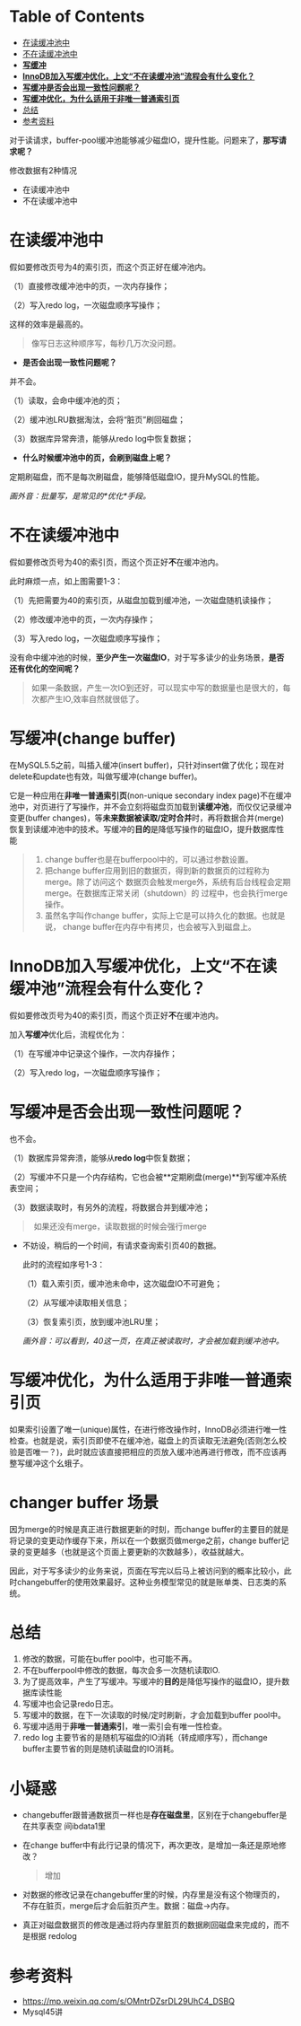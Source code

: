 # Table of Contents

* [在读缓冲池中](#在读缓冲池中)
* [不在读缓冲池中](#不在读缓冲池中)
* [**写缓冲**](#写缓冲)
* [**InnoDB加入写缓冲优化，上文“不在读缓冲池”流程会有什么变化？**](#innodb加入写缓冲优化上文不在读缓冲池流程会有什么变化)
* [**写缓冲是否会出现一致性问题呢？**](#写缓冲是否会出现一致性问题呢)
* [**写缓冲优化，为什么适用于非唯一普通索引页**](#写缓冲优化为什么适用于非唯一普通索引页)
* [总结](#总结)
* [参考资料](#参考资料)










 对于读请求，buffer-pool缓冲池能够减少磁盘IO，提升性能。问题来了，**那写请求呢？** 

修改数据有2种情况

+ 在读缓冲池中
+ 不在读缓冲池中



# 	在读缓冲池中

 假如要修改页号为4的索引页，而这个页正好在缓冲池内。 

（1）直接修改缓冲池中的页，一次内存操作；

（2）写入redo log，一次磁盘顺序写操作；

这样的效率是最高的。

> 像写日志这种顺序写，每秒几万次没问题。
> 

+ **是否会出现一致性问题呢？**

并不会。

（1）读取，会命中缓冲池的页；

（2）缓冲池LRU数据淘汰，会将“脏页”刷回磁盘；

（3）数据库异常奔溃，能够从redo log中恢复数据；

+ **什么时候缓冲池中的页，会刷到磁盘上呢？**

定期刷磁盘，而不是每次刷磁盘，能够降低磁盘IO，提升MySQL的性能。

*画外音：批量写，是常见的\*优化\*手段。*



# 不在读缓冲池中

 假如要修改页号为40的索引页，而这个页正好**不**在缓冲池内。 

此时麻烦一点，如上图需要1-3：

（1）先把需要为40的索引页，从磁盘加载到缓冲池，一次磁盘随机读操作；

（2）修改缓冲池中的页，一次内存操作；

（3）写入redo log，一次磁盘顺序写操作；

没有命中缓冲池的时候，**至少产生一次磁盘IO**，对于写多读少的业务场景，**是否还有优化的空间呢？**

> 如果一条数据，产生一次IO到还好，可以现实中写的数据量也是很大的，每次都产生IO,效率自然就很低了。





#  **写缓冲**(change buffer)

在MySQL5.5之前，叫插入缓冲(insert buffer)，只针对insert做了优化；现在对delete和update也有效，叫做写缓冲(change buffer)。

 

它是一种应用在**非唯一普通索引页**(non-unique secondary index page)不在缓冲池中，对页进行了写操作，并不会立刻将磁盘页加载到**读缓冲池**，而仅仅记录缓冲变更(buffer changes)，等**未来数据被读取/定时合并**时，再将数据合并(merge)恢复到读缓冲池中的技术。写缓冲的**目的**是降低写操作的磁盘IO，提升数据库性能



> 1. change buffer也是在bufferpool中的，可以通过参数设置。
> 2. 把change buffer应用到旧的数据页，得到新的数据页的过程称为merge。除了访问这个
>    数据页会触发merge外，系统有后台线程会定期merge。在数据库正常关闭（shutdown）的
>    过程中，也会执行merge操作。
> 3. 虽然名字叫作change buffer，实际上它是可以持久化的数据。也就是说，
>    change buffer在内存中有拷贝，也会被写入到磁盘上。



#  **InnoDB加入写缓冲优化，上文“不在读缓冲池”流程会有什么变化？** 

 假如要修改页号为40的索引页，而这个页正好**不**在缓冲池内。 

加入**写缓冲**优化后，流程优化为：

（1）在写缓冲中记录这个操作，一次内存操作；

（2）写入redo log，一次磁盘顺序写操作；

# **写缓冲是否会出现一致性问题呢？**

也不会。

（1）数据库异常奔溃，能够从**redo log**中恢复数据；

（2）写缓冲不只是一个内存结构，它也会被**定期刷盘(merge)**到写缓冲系统表空间；

（3）数据读取时，有另外的流程，将数据合并到缓冲池；

> ​	如果还没有merge，读取数据的时候会强行merge

 

+ 不妨设，稍后的一个时间，有请求查询索引页40的数据。

  此时的流程如序号1-3：

  （1）载入索引页，缓冲池未命中，这次磁盘IO不可避免；

  （2）从写缓冲读取相关信息；

  （3）恢复索引页，放到缓冲池LRU里；

  *画外音：可以看到，40这一页，在真正被读取时，才会被加载到缓冲池中。*

   

#  **写缓冲优化，为什么适用于非唯一普通索引页** 

如果索引设置了唯一(unique)属性，在进行修改操作时，InnoDB必须进行唯一性检查。也就是说，索引页即使不在缓冲池，磁盘上的页读取无法避免(否则怎么校验是否唯一？)，此时就应该直接把相应的页放入缓冲池再进行修改，而不应该再整写缓冲这个幺蛾子。

 

# changer buffer 场景

因为merge的时候是真正进行数据更新的时刻，而change buffer的主要目的就是将记录的变更动作缓存下来，所以在一个数据页做merge之前，change buffer记录的变更越多（也就是这个页面上要更新的次数越多），收益就越大。

因此，对于写多读少的业务来说，页面在写完以后马上被访问到的概率比较小，此时changebuffer的使用效果最好。这种业务模型常见的就是账单类、日志类的系统。





# 总结

1. 修改的数据，可能在buffer pool中，也可能不再。
2. 不在bufferpool中修改的数据，每次会多一次随机读取IO.
3. 为了提高效率，产生了写缓冲。写缓冲的**目的**是降低写操作的磁盘IO，提升数据库读性能
4. 写缓冲也会记录redo日志。
5. 写缓冲的数据，在下一次读取的时候/定时刷新，才会加载到buffer pool中。
6. 写缓冲适用于**非唯一普通索引**，唯一索引会有唯一性检查。
7. redo log 主要节省的是随机写磁盘的IO消耗（转成顺序写），而change buffer主要节省的则是随机读磁盘的IO消耗。



# 小疑惑

+ changebuffer跟普通数据页一样也是**存在磁盘里**，区别在于changebuffer是在共享表空
  间ibdata1里

+ 在change buffer中有此行记录的情况下，再次更改，是增加一条还是原地修改？

  > 增加

+ 对数据的修改记录在changebuffer里的时候，内存里是没有这个物理页的，不存在脏页，merge后才会后脏页产生。数据：磁盘->内存。

+ 真正对磁盘数据页的修改是通过将内存里脏页的数据刷回磁盘来完成的，而不是根据
  redolog



# 参考资料



+ https://mp.weixin.qq.com/s/OMntrDZsrDL29UhC4_DSBQ
+ Mysql45讲 